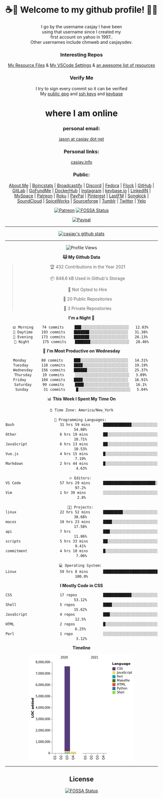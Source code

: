 <div align="center">  
  
# <strong> ☕👋 Welcome to my github profile! 👋🚀 </strong>  
  
I go by the username casjay I have been  
using that username since I created my  
first account on yahoo in 1997..  
Other usernames include chmweb and casjaysdev.  
  
### <strong> Interesting Repos </strong>  
[My Resource Files](https://github.com/casjay/resources) & 
[My VSCode Settings](https://github.com/casjay/vs-code) & 
[an awesome list of resources](https://github.com/casjay/awesome)
  
### <strong> Verify Me </strong>
I try to sign every commit so it can be verified  
My [public gpg](https://github.com/casjay/public/raw/master/jason.asc) and 
[ssh keys](https://github.com/casjay/public/raw/master/ssh_id.pub) and 
[keybase](https://keybase.io/casjay)  
  
# <strong> where I am online </strong>  
  
### <strong> personal email: </strong>  
[jason at casjay dot net](mailto:jason@casjay.net)  

### <strong> Personal links: </strong>  
[casjay.info](http://casjay.info)  
  
### <strong> Public: </strong>  
[About.Me](https://about.me/casjay) | 
[Boincstats](https://boincstats.com/en/page/profile/user/34665/) | 
[Broadcastify](http://www.radioreference.com/apps/user/?uid=184850) | 
[Discord](https://discord.gg/z2wS84v) | 
[Fedora](https://copr.fedorainfracloud.org/coprs/casjay) | 
[Flock](http://casjay.flock.com) | 
[GitHub](http://github.com/casjay) | 
[GitLab](http://gitlab.com/casjay) | 
[GoFundMe](https://www.gofundme.com/casjay) | 
[DockerHub](https://hub.docker.com/r/casjay/) | 
[Instagram](https://www.instagram.com/casjay/) | 
[keybase.io](http://keybase.io/casjay) | 
[LinkedIN](http://linkedin.com/in/casjay) | 
[MySpace](https://myspace.com/casjay) | 
[Patreon](https://www.patreon.com/casjay) | 
[Roku](https://my.roku.com/add/casjaysdev) | 
[PayPal](https://paypal.me/casjaysdev) | 
[Pinterest](https://www.pinterest.com/casjaysdev) | 
[LastFM](https://www.last.fm/user/Casjay) | 
[Songkick](https://www.songkick.com/users/casjay) | 
[SoundCloud](https://soundcloud.com/casjay) | 
[SpiceWorks](https://community.spiceworks.com/people/casjay) | 
[Sourceforge](https://sourceforge.net/u/chmweb/profile/) | 
[Tumblr](https://casjay.tumblr.com) | 
[Twitter](https://twitter.com/casjay) | 
[Yelp](https://www.yelp.com/user_details?userid=vSxaZZdqte5WhkOlsPqReQ)  
  
[![Patreon](https://img.shields.io/badge/patreon-donate-orange.svg)](https://www.patreon.com/casjay) [![FOSSA Status](https://app.fossa.com/api/projects/git%2Bgithub.com%2Fcasjay%2Fcasjay.svg?type=shield)](https://app.fossa.com/projects/git%2Bgithub.com%2Fcasjay%2Fcasjay?ref=badge_shield)

[![Paypal](https://img.shields.io/badge/Donate-PayPal-green.svg)](https://www.paypal.me/casjaysdev)  
  
---
[![casjay's github stats](https://gh-readme-stats.casjay.now.sh/api/?theme=dracula&username=casjay&show_icons=true)](https://github.com/casjay)  
  
---
<!--START_SECTION:waka-->
![Profile Views](http://img.shields.io/badge/Profile%20Views-58-blue)

**🐱 My Github Data** 

> 🏆 432 Contributions in the Year 2021
 > 
> 📦 848.6 kB Used in Github's Storage 
 > 
> 🚫 Not Opted to Hire
 > 
> 📜 20 Public Repositories 
 > 
> 🔑 3 Private Repositories  
 > 
**I'm a Night 🦉** 

```text
🌞 Morning    74 commits     ███░░░░░░░░░░░░░░░░░░░░░░   12.03% 
🌆 Daytime    193 commits    ███████░░░░░░░░░░░░░░░░░░   31.38% 
🌃 Evening    173 commits    ███████░░░░░░░░░░░░░░░░░░   28.13% 
🌙 Night      175 commits    ███████░░░░░░░░░░░░░░░░░░   28.46%

```
📅 **I'm Most Productive on Wednesday** 

```text
Monday       88 commits     ███░░░░░░░░░░░░░░░░░░░░░░   14.31% 
Tuesday      118 commits    ████░░░░░░░░░░░░░░░░░░░░░   19.19% 
Wednesday    156 commits    ██████░░░░░░░░░░░░░░░░░░░   25.37% 
Thursday     19 commits     ░░░░░░░░░░░░░░░░░░░░░░░░░   3.09% 
Friday       104 commits    ████░░░░░░░░░░░░░░░░░░░░░   16.91% 
Saturday     99 commits     ████░░░░░░░░░░░░░░░░░░░░░   16.1% 
Sunday       31 commits     █░░░░░░░░░░░░░░░░░░░░░░░░   5.04%

```


📊 **This Week I Spent My Time On** 

```text
⌚︎ Time Zone: America/New_York

💬 Programming Languages: 
Bash                     31 hrs 59 mins      █████████████░░░░░░░░░░░░   54.08% 
Other                    6 hrs 19 mins       ██░░░░░░░░░░░░░░░░░░░░░░░   10.71% 
JavaScript               6 hrs 13 mins       ██░░░░░░░░░░░░░░░░░░░░░░░   10.53% 
Vue.js                   4 hrs 15 mins       █░░░░░░░░░░░░░░░░░░░░░░░░   7.19% 
Markdown                 2 hrs 44 mins       █░░░░░░░░░░░░░░░░░░░░░░░░   4.63%

🔥 Editors: 
VS Code                  57 hrs 29 mins      ████████████████████████░   97.2% 
Vim                      1 hr 39 mins        ░░░░░░░░░░░░░░░░░░░░░░░░░   2.8%

🐱‍💻 Projects: 
linux                    22 hrs 52 mins      █████████░░░░░░░░░░░░░░░░   38.68% 
macos                    10 hrs 23 mins      ████░░░░░░░░░░░░░░░░░░░░░   17.58% 
api                      7 hrs               ███░░░░░░░░░░░░░░░░░░░░░░   11.86% 
scripts                  5 hrs 33 mins       ██░░░░░░░░░░░░░░░░░░░░░░░   9.41% 
commitment               4 hrs 10 mins       █░░░░░░░░░░░░░░░░░░░░░░░░   7.06%

💻 Operating System: 
Linux                    59 hrs 8 mins       █████████████████████████   100.0%

```

**I Mostly Code in CSS** 

```text
CSS                      17 repos            █████████████░░░░░░░░░░░░   53.12% 
Shell                    5 repos             ████░░░░░░░░░░░░░░░░░░░░░   15.62% 
JavaScript               4 repos             ███░░░░░░░░░░░░░░░░░░░░░░   12.5% 
HTML                     2 repos             █░░░░░░░░░░░░░░░░░░░░░░░░   6.25% 
Perl                     1 repo              ░░░░░░░░░░░░░░░░░░░░░░░░░   3.12%

```


**Timeline**

![Chart not found](https://raw.githubusercontent.com/casjay/casjay/master/charts/bar_graph.png) 


<!--END_SECTION:waka-->
  
---

## License
[![FOSSA Status](https://app.fossa.com/api/projects/git%2Bgithub.com%2Fcasjay%2Fcasjay.svg?type=large)](https://app.fossa.com/projects/git%2Bgithub.com%2Fcasjay%2Fcasjay?ref=badge_large)

</div>  
